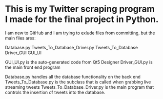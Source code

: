 # This is my Twitter scraping program I made for the final project in Python.

I am new to GitHub and I am trying to exlude files from committing, but the main files ares:

Database.py
Tweets_To_Database_Driver.py
Tweets_To_Database
Driver_GUI
GUI_UI

GUI_UI.py is the auto-generated code from Qt5 Designer
Driver_GUI.py is the main front end program

Database.py handles all the database functionality on the back end
Tweets_To_Database.py is the subclass that is called when grabbing live streaming tweets
Tweets_To_Database_Driver.py is the main program that controls the insertion of tweets into the database.
